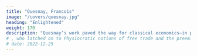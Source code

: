 ```yaml
---
title: "Quesnay, Francois"
image: "/covers/quesnay.jpg"
heading: "Enlightened"
weight: 170
description: "Quesnay’s work paved the way for classical economics—in particular for Adam Smith"
# , who latched on to Physiocratic notions of free trade and the preeminence of the agricultural sector
# date: 2022-12-25
---
```


